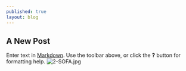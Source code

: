 ```yaml
---
published: true
layout: blog
---
```

## A New Post

Enter text in [Markdown](http://daringfireball.net/projects/markdown/). Use the toolbar above, or click the **?** button for formatting help.
![2-SOFA.jpg]({{site.baseurl}}/media/2-SOFA.jpg)